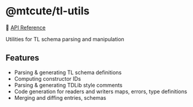 # @mtcute/tl-utils

📖 [API Reference](https://ref.mtcute.dev/modules/_mtcute_tl_utils.html)

Utilities for TL schema parsing and manipulation

## Features
- Parsing & generating TL schema definitions
- Computing constructor IDs
- Parsing & generating TDLib style comments
- Code generation for readers and writers maps, errors, type definitions
- Merging and diffing entries, schemas
